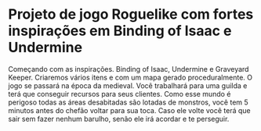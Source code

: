 # Projeto de jogo Roguelike com fortes inspirações em Binding of Isaac e Undermine 

Começando com as inspirações.
Binding of Isaac, Undermine e Graveyard Keeper. Criaremos vários itens e com um mapa gerado proceduralmente. 
O jogo se passará na época da medieval.
Você trabalhará para uma guilda e terá que conseguir recursos para seus clientes. Como esse mundo é perigoso todas as áreas desabitadas são lotadas de monstros, você tem 5 minutos antes do chefão voltar para sua toca. Caso ele volte você terá que sair sem fazer nenhum barulho, senão ele irá acordar e te perseguir.